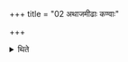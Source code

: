 +++
title = "02 अथाजमीढाः कण्वाः"

+++

<details><summary>थिते</summary>

अथाजमीढाः कण्वाः २
</details>
